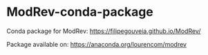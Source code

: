 # ModRev-conda-package

Conda package for ModRev: https://filipegouveia.github.io/ModRev/

Package available on: https://anaconda.org/lourencom/modrev
